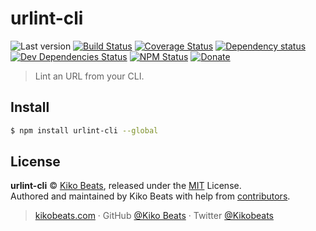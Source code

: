 # urlint-cli


![Last version](https://img.shields.io/github/tag/Kikobeats/urlint-cli.svg?style=flat-square)
[![Build Status](https://img.shields.io/travis/Kikobeats/urlint-cli/master.svg?style=flat-square)](https://travis-ci.org/Kikobeats/urlint-cli)
[![Coverage Status](https://img.shields.io/coveralls/Kikobeats/urlint-cli.svg?style=flat-square)](https://coveralls.io/github/Kikobeats/urlint-cli)
[![Dependency status](https://img.shields.io/david/Kikobeats/urlint-cli.svg?style=flat-square)](https://david-dm.org/Kikobeats/urlint-cli)
[![Dev Dependencies Status](https://img.shields.io/david/dev/Kikobeats/urlint-cli.svg?style=flat-square)](https://david-dm.org/Kikobeats/urlint-cli#info=devDependencies)
[![NPM Status](https://img.shields.io/npm/dm/urlint-cli.svg?style=flat-square)](https://www.npmjs.org/package/urlint-cli)
[![Donate](https://img.shields.io/badge/donate-paypal-blue.svg?style=flat-square)](https://paypal.me/Kikobeats)

> Lint an URL from your CLI.

## Install

```bash
$ npm install urlint-cli --global
```

## License

**urlint-cli** © [Kiko Beats](https://kikobeats.com), released under the [MIT](https://github.com/Kikobeats/urlint-cli/blob/master/LICENSE.md) License.<br>
Authored and maintained by Kiko Beats with help from [contributors](https://github.com/Kikobeats/urlint-cli/contributors).

> [kikobeats.com](https://kikobeats.com) · GitHub [@Kiko Beats](https://github.com/Kikobeats) · Twitter [@Kikobeats](https://twitter.com/Kikobeats)
